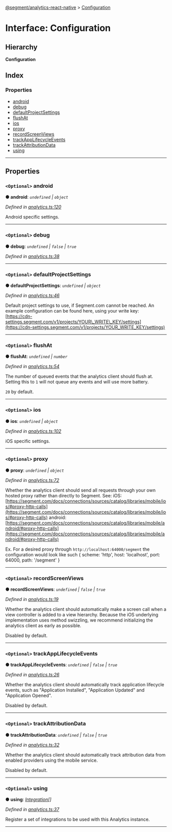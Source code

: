 [@segment/analytics-react-native](../README.md) > [Configuration](../interfaces/analytics.configuration.md)

# Interface: Configuration

## Hierarchy

**Configuration**

## Index

### Properties

* [android](analytics.configuration.md#android)
* [debug](analytics.configuration.md#debug)
* [defaultProjectSettings](analytics.configuration.md#defaultprojectsettings)
* [flushAt](analytics.configuration.md#flushat)
* [ios](analytics.configuration.md#ios)
* [proxy](analytics.configuration.md#proxy)
* [recordScreenViews](analytics.configuration.md#recordscreenviews)
* [trackAppLifecycleEvents](analytics.configuration.md#trackapplifecycleevents)
* [trackAttributionData](analytics.configuration.md#trackattributiondata)
* [using](analytics.configuration.md#using)

---

## Properties

<a id="android"></a>

### `<Optional>` android

**● android**: *`undefined` \| `object`*

*Defined in [analytics.ts:120](https://github.com/adkenyon/analytics-react-native/blob/master/packages/core/src/analytics.ts#L120)*

Android specific settings.

___
<a id="debug"></a>

### `<Optional>` debug

**● debug**: *`undefined` \| `false` \| `true`*

*Defined in [analytics.ts:38](https://github.com/adkenyon/analytics-react-native/blob/master/packages/core/src/analytics.ts#L38)*

___
<a id="defaultprojectsettings"></a>

### `<Optional>` defaultProjectSettings

**● defaultProjectSettings**: *`undefined` \| `object`*

*Defined in [analytics.ts:46](https://github.com/adkenyon/analytics-react-native/blob/master/packages/core/src/analytics.ts#L46)*

Default project settings to use, if Segment.com cannot be reached. An example configuration can be found here, using your write key: [](https://cdn-settings.segment.com/v1/projects/YOUR_WRITE_KEY/settings)[https://cdn-settings.segment.com/v1/projects/YOUR\_WRITE\_KEY/settings](https://cdn-settings.segment.com/v1/projects/YOUR_WRITE_KEY/settings)

___
<a id="flushat"></a>

### `<Optional>` flushAt

**● flushAt**: *`undefined` \| `number`*

*Defined in [analytics.ts:54](https://github.com/adkenyon/analytics-react-native/blob/master/packages/core/src/analytics.ts#L54)*

The number of queued events that the analytics client should flush at. Setting this to `1` will not queue any events and will use more battery.

`20` by default.

___
<a id="ios"></a>

### `<Optional>` ios

**● ios**: *`undefined` \| `object`*

*Defined in [analytics.ts:102](https://github.com/adkenyon/analytics-react-native/blob/master/packages/core/src/analytics.ts#L102)*

iOS specific settings.

___
<a id="proxy"></a>

### `<Optional>` proxy

**● proxy**: *`undefined` \| `object`*

*Defined in [analytics.ts:72](https://github.com/adkenyon/analytics-react-native/blob/master/packages/core/src/analytics.ts#L72)*

Whether the analytics client should send all requests through your own hosted proxy rather than directly to Segment. See: iOS: [https://segment.com/docs/connections/sources/catalog/libraries/mobile/ios/#proxy-http-calls](https://segment.com/docs/connections/sources/catalog/libraries/mobile/ios/#proxy-http-calls) android: [https://segment.com/docs/connections/sources/catalog/libraries/mobile/android/#proxy-http-calls](https://segment.com/docs/connections/sources/catalog/libraries/mobile/android/#proxy-http-calls)

Ex. For a desired proxy through `http://localhost:64000/segment` the configuration would look like such { scheme: 'http', host: 'localhost', port: 64000, path: '/segment' }

___
<a id="recordscreenviews"></a>

### `<Optional>` recordScreenViews

**● recordScreenViews**: *`undefined` \| `false` \| `true`*

*Defined in [analytics.ts:19](https://github.com/adkenyon/analytics-react-native/blob/master/packages/core/src/analytics.ts#L19)*

Whether the analytics client should automatically make a screen call when a view controller is added to a view hierarchy. Because the iOS underlying implementation uses method swizzling, we recommend initializing the analytics client as early as possible.

Disabled by default.

___
<a id="trackapplifecycleevents"></a>

### `<Optional>` trackAppLifecycleEvents

**● trackAppLifecycleEvents**: *`undefined` \| `false` \| `true`*

*Defined in [analytics.ts:26](https://github.com/adkenyon/analytics-react-native/blob/master/packages/core/src/analytics.ts#L26)*

Whether the analytics client should automatically track application lifecycle events, such as "Application Installed", "Application Updated" and "Application Opened".

Disabled by default.

___
<a id="trackattributiondata"></a>

### `<Optional>` trackAttributionData

**● trackAttributionData**: *`undefined` \| `false` \| `true`*

*Defined in [analytics.ts:32](https://github.com/adkenyon/analytics-react-native/blob/master/packages/core/src/analytics.ts#L32)*

Whether the analytics client should automatically track attribution data from enabled providers using the mobile service.

Disabled by default.

___
<a id="using"></a>

### `<Optional>` using

**● using**: *[Integration](../#integration)[]*

*Defined in [analytics.ts:37](https://github.com/adkenyon/analytics-react-native/blob/master/packages/core/src/analytics.ts#L37)*

Register a set of integrations to be used with this Analytics instance.

___

